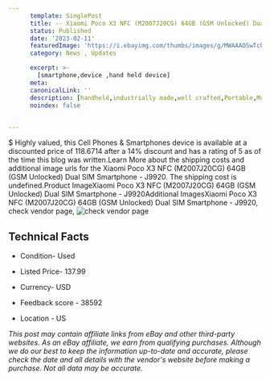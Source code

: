 ```yaml
---
      template: SinglePost
      title: -- Xiaomi Poco X3 NFC (M2007J20CG) 64GB (GSM Unlocked) Dual SIM Smartphone - J9920
      status: Published
      date: '2023-02-11'
      featuredImage: 'https://i.ebayimg.com/thumbs/images/g/MWAAAOSwTchj5A~g/s-l225.jpg'
      category: News , Updates

      excerpt: >-
        [smartphone,device ,hand held device]
      meta:
      canonicalLink: ''
      description: [handheld,industrially made,well crafted,Portable,Mobile,Compact,Convenient,Lightweight,Maneuverable,Man-portable,Miniature,Carriable,Hand-held,Light,Holdable,Transportable,Mobile device,Pocket-sized,On-the-go,Wireless,Cordless,Compact size,Convenient size, smartphone,device ,hand held device]
      noindex: false

        
---
```

$
    Highly valued, this Cell Phones & Smartphones device is available at a discounted price of 118.6714 after a 14% discount and has a rating of 5 as of the time this blog was written.Learn More about the shipping costs and additional image urls for the Xiaomi Poco X3 NFC (M2007J20CG) 64GB (GSM Unlocked) Dual SIM Smartphone - J9920. The shipping cost is undefined.Product ImageXiaomi Poco X3 NFC (M2007J20CG) 64GB (GSM Unlocked) Dual SIM Smartphone - J9920Additional ImagesXiaomi Poco X3 NFC (M2007J20CG) 64GB (GSM Unlocked) Dual SIM Smartphone - J9920, check vendor page, ![check vendor page](https://origin-galleryplus.ebayimg.com/ws/web/134442710007_2_0_1/225x225.jpg,https://origin-galleryplus.ebayimg.com/ws/web/134442710007_3_0_1/225x225.jpg,https://origin-galleryplus.ebayimg.com/ws/web/134442710007_4_0_1/225x225.jpg,https://origin-galleryplus.ebayimg.com/ws/web/134442710007_5_0_1/225x225.jpg,https://origin-galleryplus.ebayimg.com/ws/web/134442710007_6_0_1/225x225.jpg,https://origin-galleryplus.ebayimg.com/ws/web/134442710007_7_0_1/225x225.jpg,https://origin-galleryplus.ebayimg.com/ws/web/134442710007_8_0_1/225x225.jpg,https://origin-galleryplus.ebayimg.com/ws/web/134442710007_9_0_1/225x225.jpg)
    
    

 ## Technical Facts 



     
      

 - Condition- Used 


      

 - Listed Price- 137.99 


      

 - Currency- USD 


      

 - Feedback score - 38592 


      

 - Location - US 


      
      

 *_This post may contain affiliate links from eBay and other third-party websites. As an eBay affiliate, we earn from qualifying purchases. Although we do our best to keep the information up-to-date and accurate, please check the date and all details with the vendor's website before making a purchase. Not all data may be accurate._*



    
    
    
    
    